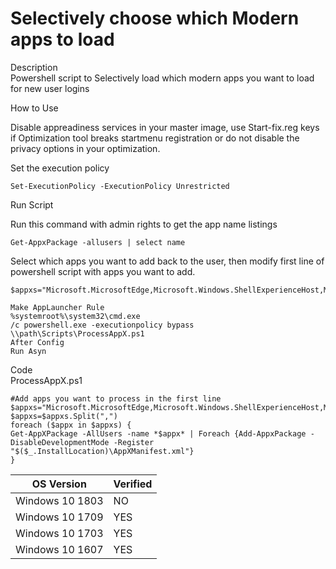 # Selectively choose which Modern apps to load

Description <br>
Powershell script to Selectively load which modern apps you want to load for new user logins<br>

How to Use<br>

Disable appreadiness services in your master image, use Start-fix.reg keys if Optimization tool breaks startmenu registration or do not disable the privacy options in your optimization.<br>

Set the execution policy<br>

```
Set-ExecutionPolicy -ExecutionPolicy Unrestricted
```
Run Script<br>

Run this command with admin rights to get the app name listings

````
Get-AppxPackage -allusers | select name
````

Select which apps you want to add back to the user, then modify first line of powershell script with apps you want to add.

````
$appxs="Microsoft.MicrosoftEdge,Microsoft.Windows.ShellExperienceHost,Microsoft.Windows.Cortana,windows.immersivecontrolpanel"
````

````
Make AppLauncher Rule
%systemroot%\system32\cmd.exe 
/c powershell.exe -executionpolicy bypass \\path\Scripts\ProcessAppX.ps1
After Config
Run Asyn
````


Code <br>
ProcessAppX.ps1<br>
````
#Add apps you want to process in the first line
$appxs="Microsoft.MicrosoftEdge,Microsoft.Windows.ShellExperienceHost,Microsoft.Windows.Cortana,windows.immersivecontrolpanel"
$appxs=$appxs.Split(",")
foreach ($appx in $appxs) {
Get-AppXPackage -AllUsers -name *$appx* | Foreach {Add-AppxPackage -DisableDevelopmentMode -Register "$($_.InstallLocation)\AppXManifest.xml"}
}

````



| OS Version  | Verified |
| ------------- | ------------- |
|Windows 10 1803 | NO |
|Windows 10 1709 | YES |
|Windows 10 1703 | YES |
|Windows 10 1607 | YES |
